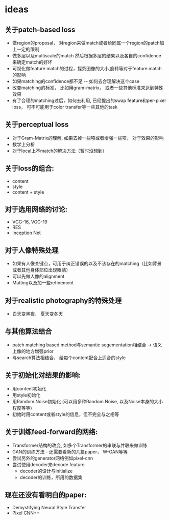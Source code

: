 # ideas
## 关于patch-based loss
* 做region的proposal， 对region来做match或者给同属一个region的patch加上一定的限制
* 做多层以及multiscale的match 然后根据多层的结果以及各自的confidence来确定match的好坏
* 可视化做feature match的过程，探究图像的大小,旋转等对于feature match的影响
* 如果matching的confidence都不足 -- 如何去合理解决这个case
* 改变matching的标准， 比如用gram-matrix， 或者一些其他标准来达到特殊效果
* 有了合理的matching过后，如何去利用, 已经提出的swap feature和per-pixel loss， 可不可能用于color transfer等一些其他的task
## 关于perceptual loss
* 对于Gram-Matrix的理解, 如果去掉一些项或者增强一些项， 对于效果的影响
* 数学上分析
* 对于local上不match的解决方法（暂时没想到）
## 关于loss的组合:
* content 
* style 
* content + style 
## 对于选用网络的讨论:
* VGG-16, VGG-19
* RES
* Inception Net
## 对于人像特殊处理
* 如果有人像关键点，可用于纠正错误的以及不该存在的matching（比如背景或者其他身体部位出现眼睛）
* 可以先做人像的alignment
* Matting以及加一些refinement
## 对于realistic photography的特殊处理
* 白天变黑夜， 夏天变冬天
## 与其他算法结合
* patch matching based method与semantic segementation相结合 -> 语义上像的地方增强prior
* 与search算法相结合， 给每个content配合上适合的style

## 关于初始化对结果的影响:
* 用content初始化
* 用style初始化
* 用Random Noise初始化 (可以用多种Random Noise, 以及Noise本身的大小程度等等)
* 初始时用content或者style的信息，但不完全与之相等

## 关于训练feed-forward的网络:
* Transformer结构的改变, 如多个Transformer的串联与并联来做训练
* GAN的训练方法 - 还需要看新的几篇paper， W-GAN等等
* 尝试另外的generator网络例如pixel-cnn
* 尝试使用decoder来decode feature
  * decoder的设计与initialize
  * decoder的训练，所用的数据集

## 现在还没有看明白的paper:
* Demystifying Neural Style Transfer
* Pixel CNN++
